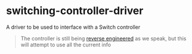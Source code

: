 # switching-controller-driver
A driver to be used to interface with a Switch controller

> The controller is still being [reverse engineered](https://github.com/dekuNukem/Nintendo_Switch_Reverse_Engineering) as we speak, but this will attempt to use all the current info